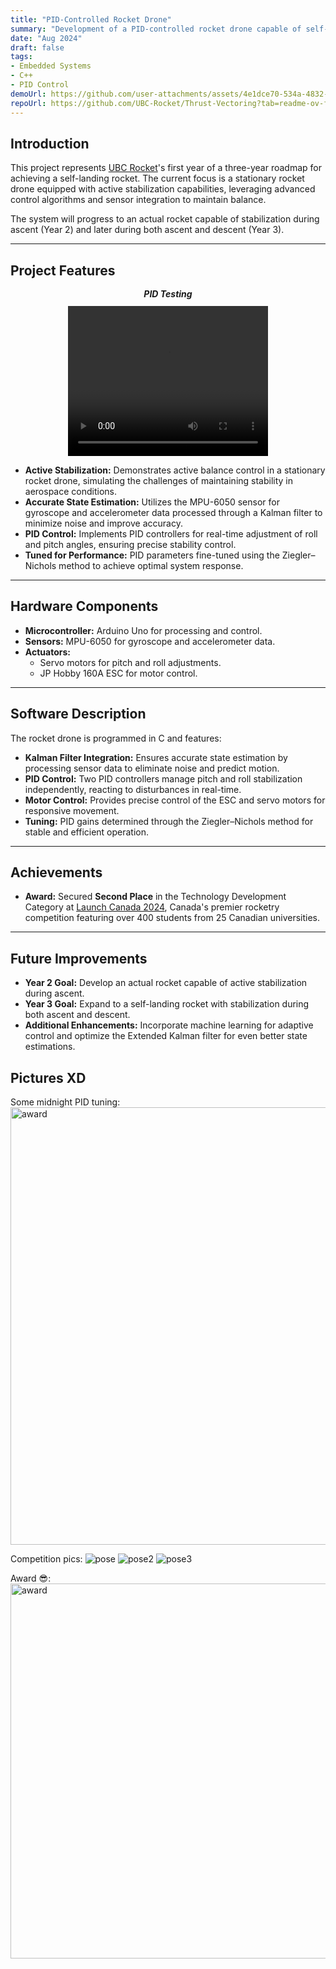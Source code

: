 ```yaml
---
title: "PID-Controlled Rocket Drone"
summary: "Development of a PID-controlled rocket drone capable of self-stabilization, utilizing an MPU-6050 sensor for real-time motion data processed through a Kalman filter and employing Ziegler–Nichols tuning for PID optimization."
date: "Aug 2024"
draft: false
tags:
- Embedded Systems
- C++
- PID Control
demoUrl: https://github.com/user-attachments/assets/4e1dce70-534a-4832-8511-e38f3f89c90d
repoUrl: https://github.com/UBC-Rocket/Thrust-Vectoring?tab=readme-ov-file
---
```


## **Introduction**

This project represents [UBC Rocket](https://www.ubcrocket.com)'s first year of a three-year roadmap for achieving a self-landing rocket. The current focus is a stationary rocket drone equipped with active stabilization capabilities, leveraging advanced control algorithms and sensor integration to maintain balance. 

The system will progress to an actual rocket capable of stabilization during ascent (Year 2) and later during both ascent and descent (Year 3).

---

## **Project Features**

<div style="display: flex; flex-direction: column; align-items: center; justify-content: center; margin: 0; padding: 0;">
    <h5 style="margin: 0; padding: 0; line-height: 1.2;">PID Testing</h5>
    <video width="320" height="240" controls style="margin-top: 10px;">
        <source src="/src/content/projects/TVR-Drone/IMG_1628.mov" type="video/mp4">
    </video>
</div>

- **Active Stabilization:** Demonstrates active balance control in a stationary rocket drone, simulating the challenges of maintaining stability in aerospace conditions.  
- **Accurate State Estimation:** Utilizes the MPU-6050 sensor for gyroscope and accelerometer data processed through a Kalman filter to minimize noise and improve accuracy.  
- **PID Control:** Implements PID controllers for real-time adjustment of roll and pitch angles, ensuring precise stability control.  
- **Tuned for Performance:** PID parameters fine-tuned using the Ziegler–Nichols method to achieve optimal system response.  

---

## **Hardware Components**

- **Microcontroller:** Arduino Uno for processing and control.  
- **Sensors:** MPU-6050 for gyroscope and accelerometer data.  
- **Actuators:**
  - Servo motors for pitch and roll adjustments.  
  - JP Hobby 160A ESC for motor control.  

---

## **Software Description**

The rocket drone is programmed in C and features:  
- **Kalman Filter Integration:** Ensures accurate state estimation by processing sensor data to eliminate noise and predict motion.  
- **PID Control:** Two PID controllers manage pitch and roll stabilization independently, reacting to disturbances in real-time.  
- **Motor Control:** Provides precise control of the ESC and servo motors for responsive movement.  
- **Tuning:** PID gains determined through the Ziegler–Nichols method for stable and efficient operation.  

---

## **Achievements**

- **Award:** Secured **Second Place** in the Technology Development Category at [Launch Canada 2024](https://www.launchcanada.org), Canada's premier rocketry competition featuring over 400 students from 25 Canadian universities.

---

## **Future Improvements**

- **Year 2 Goal:** Develop an actual rocket capable of active stabilization during ascent.  
- **Year 3 Goal:** Expand to a self-landing rocket with stabilization during both ascent and descent.  
- **Additional Enhancements:** Incorporate machine learning for adaptive control and optimize the Extended Kalman filter for even better state estimations.  

## Pictures XD
Some midnight PID tuning:
<img src="/src/content/projects/TVR-Drone/IMG_1624.jpeg" alt="award" style="height: 700px">

Competition pics:
![pose](./DSCF36944.jpeg)
![pose2](./IMG_1715.jpeg)
![pose3](./DSC_0074.jpeg)

Award 😎:
<img src="/src/content/projects/TVR-Drone/IMG_6924.jpeg" alt="award" style="height: 600px">

